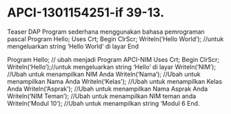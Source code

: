# APCI-1301154251-if 39-13.
Teaser DAP
Program sederhana menggunakan bahasa pemrograman pascal
  Program Hello;
        Uses Crt;
        Begin
            ClrScr;
            Writeln(‘Hello World’); //untuk mengeluarkan string ‘Hello World’ di layar
        End

Program Hello; // ubah menjadi Program APCI-NIM
            Uses Crt;
            Begin
                ClrScr;
                Writeln(‘Hello’);//untuk mengeluarkan string ‘Hello’ di layar
                Writeln(‘NIM’); //Ubah untuk menampilkan NIM Anda
                Writeln(‘Nama’); //Ubah untuk menampilkan Nama Anda
                Writeln(‘Kelas’); //Ubah untuk menampilkan Kelas Anda
                Writeln(‘Asprak’); //Ubah untuk menampilkan Nama Asprak Anda
                Writeln(‘NIM Teman’); //Ubah untuk menampilkan NIM teman anda
                Writeln(‘Modul 10’); //Ubah untuk menampilkan string ‘Modul 6
            End.